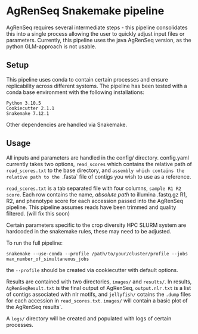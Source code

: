 # AgRenSeq Snakemake pipeline

AgRenSeq requires several intermediate steps - this pipeline consolidates this into a single process allowing the user to quickly adjust input files or parameters.
Currently, this pipeline uses the java AgRenSeq version, as the python GLM-approach is not usable.

## Setup

This pipeline uses conda to contain certain processes and ensure replicability across different systems.
The pipeline has been tested with a conda base environment with the following installations: 
```
Python 3.10.5
Cookiecutter 2.1.1
Snakemake 7.12.1
```

Other dependencies are handled via Snakemake.

## Usage

All inputs and parameters are handled in the config/ directory.
config.yaml currently takes two options, `read_scores` which contains the relative path of `read_scores.txt` to the base directory, and `assembly which contains the relative path to the `.fasta` file of contigs you wish to use as a reference.

`read_scores.txt` is a tab separated file with four columns, `sample R1 R2 score`.
Each row contains the name, *absolute path* to illumina .fastq.gz R1, R2, and phenotype score for each accession passed into the AgRenSeq pipeline.
This pipeline assumes reads have been trimmed and quality filtered. (will fix this soon)

Certain parameters specific to the crop diversity HPC SLURM system are hardcoded in the snakemake rules, these may need to be adjusted.

To run the full pipeline:

`snakemake --use-conda --profile /path/to/your/cluster/profile --jobs max_number_of_simultaneous_jobs`

the `--profile` should be created via cookiecutter with default options.

Results are contained with two directories, `images/` and `results/`.
In results, `AgRenSeqResult.txt` is the final output of AgRenSeq, `output.nlr.txt` is a list of contigs associated with nlr motifs, and `jellyfish/` cotains the `.dump` files for each accession in `read_scores.txt`.
`images/` will contain a basic plot of the AgRenSeq results`.

A `logs/` directory will be created and populated with logs of certain processes.
